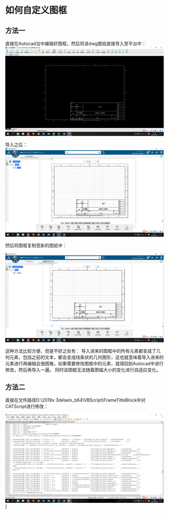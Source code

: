 
# 如何自定义图框

## 方法一

直接在Autocad当中编辑好图框，然后将该dwg图纸直接导入至平台中：
![](如何自定义图框\2022-10-02-00-55-43.png)

导入之后：
![](如何自定义图框\2022-10-02-00-55-56.png)

然后将图框复制至新的图纸中：

![](如何自定义图框\2022-10-02-00-56-11.png)

这种方法比较方便，但是不好之处有：
导入进来的图框中的所有元素都变成了几何元素，包括之前的文本，都会变成线条状的几何图形，这也就意味着导入进来的元素进行再编辑会很困难，如果需要修改图框中的元素，就得回到Autocad中进行修改，然后再导入一遍。
同时该图框无法随着图幅大小的变化进行自适应变化。

## 方法二

直接在文件路径D:\2019x 3de\win_b64\VBScript\FrameTitleBlock中对CATScript进行修改：

![](如何自定义图框\2022-10-02-00-56-22.png)]
